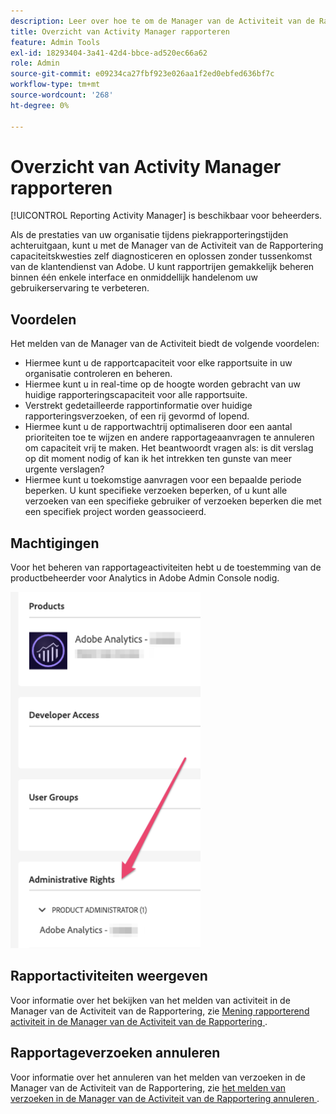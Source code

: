 ```yaml
---
description: Leer over hoe te om de Manager van de Activiteit van de Rapportering te gebruiken om capaciteitskwesties tijdens piekrapporteringstijden te diagnostiseren en te bevestigen.
title: Overzicht van Activity Manager rapporteren
feature: Admin Tools
exl-id: 18293404-3a41-42d4-bbce-ad520ec66a62
role: Admin
source-git-commit: e09234ca27fbf923e026aa1f2ed0ebfed636bf7c
workflow-type: tm+mt
source-wordcount: '268'
ht-degree: 0%

---
```


# Overzicht van Activity Manager rapporteren

[!UICONTROL Reporting Activity Manager] is beschikbaar voor beheerders.

Als de prestaties van uw organisatie tijdens piekrapporteringstijden achteruitgaan, kunt u met de Manager van de Activiteit van de Rapportering capaciteitskwesties zelf diagnosticeren en oplossen zonder tussenkomst van de klantendienst van Adobe. U kunt rapportrijen gemakkelijk beheren binnen één enkele interface en onmiddellijk handelen &#x200B; &#x200B; om uw gebruikerservaring te verbeteren.

## Voordelen

Het melden van de Manager van de Activiteit biedt de volgende voordelen:

* Hiermee kunt u de rapportcapaciteit voor elke rapportsuite in uw organisatie controleren en beheren.
* Hiermee kunt u in real-time op de hoogte worden gebracht van uw huidige rapporteringscapaciteit voor alle rapportsuite.
* Verstrekt gedetailleerde rapportinformatie over huidige rapporteringsverzoeken, of een rij gevormd of lopend.
* Hiermee kunt u de rapportwachtrij optimaliseren door een aantal prioriteiten toe te wijzen en andere rapportageaanvragen te annuleren om capaciteit vrij te maken. Het beantwoordt vragen als: is dit verslag op dit moment nodig of kan ik het intrekken ten gunste van meer urgente verslagen?
* Hiermee kunt u toekomstige aanvragen voor een bepaalde periode beperken. U kunt specifieke verzoeken beperken, of u kunt alle verzoeken van een specifieke gebruiker of verzoeken beperken die met een specifiek project worden geassocieerd.

## Machtigingen

Voor het beheren van rapportageactiviteiten hebt u de toestemming van de productbeheerder voor Analytics in Adobe Admin Console nodig.

![ toestemming ](/help/admin/tools/assets/rep-mgr-permission.png)

## Rapportactiviteiten weergeven

Voor informatie over het bekijken van het melden van activiteit in de Manager van de Activiteit van de Rapportering, zie [ Mening rapporterend activiteit in de Manager van de Activiteit van de Rapportering ](/help/admin/tools/reporting-activity-manager/reporting-activity.md).

## Rapportageverzoeken annuleren

Voor informatie over het annuleren van het melden van verzoeken in de Manager van de Activiteit van de Rapportering, zie [ het melden van verzoeken in de Manager van de Activiteit van de Rapportering annuleren ](/help/admin/tools/reporting-activity-manager/reporting-activity-cancel-requests.md).
